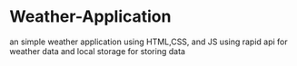 # Weather-Application
an simple weather application using HTML,CSS, and JS using rapid api for weather data and local storage for storing data 
